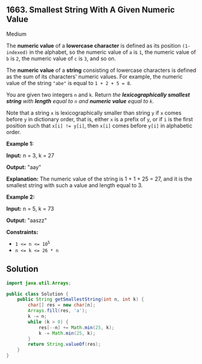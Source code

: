 ## 1663\. Smallest String With A Given Numeric Value

Medium

The **numeric value** of a **lowercase character** is defined as its position `(1-indexed)` in the alphabet, so the numeric value of `a` is `1`, the numeric value of `b` is `2`, the numeric value of `c` is `3`, and so on.

The **numeric value** of a **string** consisting of lowercase characters is defined as the sum of its characters' numeric values. For example, the numeric value of the string `"abe"` is equal to `1 + 2 + 5 = 8`.

You are given two integers `n` and `k`. Return _the **lexicographically smallest string** with **length** equal to `n` and **numeric value** equal to `k`._

Note that a string `x` is lexicographically smaller than string `y` if `x` comes before `y` in dictionary order, that is, either `x` is a prefix of `y`, or if `i` is the first position such that `x[i] != y[i]`, then `x[i]` comes before `y[i]` in alphabetic order.

**Example 1:**

**Input:** n = 3, k = 27

**Output:** "aay"

**Explanation:** The numeric value of the string is 1 + 1 + 25 = 27, and it is the smallest string with such a value and length equal to 3.

**Example 2:**

**Input:** n = 5, k = 73

**Output:** "aaszz"

**Constraints:**

*   <code>1 <= n <= 10<sup>5</sup></code>
*   `n <= k <= 26 * n`

## Solution

```java
import java.util.Arrays;

public class Solution {
    public String getSmallestString(int n, int k) {
        char[] res = new char[n];
        Arrays.fill(res, 'a');
        k -= n;
        while (k > 0) {
            res[--n] += Math.min(25, k);
            k -= Math.min(25, k);
        }
        return String.valueOf(res);
    }
}
```